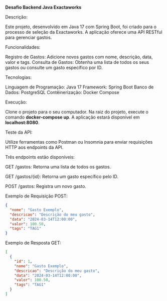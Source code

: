 **Desafio Backend Java Exactaworks**


Descrição:

Este projeto, desenvolvido em Java 17 com Spring Boot, foi criado para o processo de seleção da Exactaworks. A aplicação oferece uma API RESTful para gerenciar gastos.


Funcionalidades:

Registro de Gastos: Adicione novos gastos com nome, descrição, data, valor e tags.
Consulta de Gastos: Obtenha uma lista de todos os seus gastos ou consulte um gasto específico por ID.


Tecnologias:

Linguagem de Programação: Java 17
Framework: Spring Boot
Banco de Dados: PostgreSQL
Contêinerização: Docker Compose


Execução:

Clone o projeto para o seu computador.
Na raiz do projeto, execute o comando **docker-compose up**.
A aplicação estará disponível em **localhost:8080**.


Teste da API:

Utilize ferramentas como Postman ou Insomnia para enviar requisições HTTP aos endpoints da API.

Três endpoints estão disponíveis:

GET /gastos: Retorna uma lista de todos os gastos.

GET /gastos/{id}: Retorna um gasto específico pelo ID.

POST /gastos: Registra um novo gasto.

Exemplo de Requisição POST:



```JSON
{
  "nome": "Gasto Exemplo",
  "descricao": "Descrição do meu gasto",
  "data": "2024-03-14T12:00:00",
  "valor": 100.50,
  "tags": "TAG1"
}

```


Exemplo de Resposta GET:


```JSON
[
  {
    "id": 1,
    "nome": "Gasto Exemplo",
    "descricao": "Descrição do meu gasto",
    "data": "2024-03-14T12:00:00",
    "valor": 100.50,
    "tags": "TAG1"
  }
]

```
